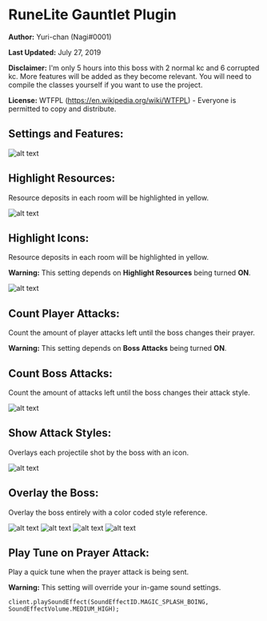 # RuneLite Gauntlet Plugin
**Author:** Yuri-chan (Nagi#0001)

**Last Updated:** July 27, 2019

**Disclaimer:** I'm only 5 hours into this boss with 2 normal kc and 6 corrupted kc. More features will be added as they become relevant. You will need to compile the classes yourself if you want to use the project.

**License:** WTFPL (https://en.wikipedia.org/wiki/WTFPL) - Everyone is permitted to copy and distribute.

## Settings and Features:
![alt text](https://www.kthisiscvpv.com/jmeE91564311006SAwWl.png)

## Highlight Resources: 
Resource deposits in each room will be highlighted in yellow.

![alt text](https://www.kthisiscvpv.com/BvhGO1564311286FFSvx.jpg)

## Highlight Icons: 
Resource deposits in each room will be highlighted in yellow.

**Warning:** This setting depends on __Highlight Resources__ being turned __ON__.

![alt text](https://www.kthisiscvpv.com/tYCOE1564311216ylXbk.png)

## Count Player Attacks: 
Count the amount of player attacks left until the boss changes their prayer.

**Warning:** This setting depends on __Boss Attacks__ being turned __ON__.

## Count Boss Attacks: 
Count the amount of attacks left until the boss changes their attack style.

![alt text](https://www.kthisiscvpv.com/xCD8R1564311933UX6Fl.png)

## Show Attack Styles: 
Overlays each projectile shot by the boss with an icon.

![alt text](https://www.kthisiscvpv.com/YlKVu1564312230N1WO2.png)

## Overlay the Boss: 
Overlay the boss entirely with a color coded style reference.

![alt text](https://www.kthisiscvpv.com/oBZp01564312305iuqmm.png)
![alt text](https://www.kthisiscvpv.com/vJjSJ1564312314gMpm5.png)
![alt text](https://www.kthisiscvpv.com/T1hDw1564312358bZc3h.png)
![alt text](https://www.kthisiscvpv.com/mSw8X1564312347BshE3.png)

## Play Tune on Prayer Attack: 
Play a quick tune when the prayer attack is being sent.

**Warning:** This setting will override your in-game sound settings.

``client.playSoundEffect(SoundEffectID.MAGIC_SPLASH_BOING, SoundEffectVolume.MEDIUM_HIGH);``
